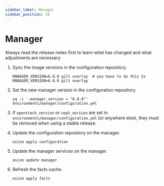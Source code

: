 ```yaml
---
sidebar_label: Manager
sidebar_position: 10
---
```


# Manager

Always read the release notes first to learn what has changed and what
adjustments are necessary

1. Sync the image versions in the configuration repository.

   ```
   MANAGER_VERSION=6.0.0 gilt overlay  # you have to do this 2x
   MANAGER_VERSION=6.0.0 gilt overlay
   ```

2. Set the new manager version in the configuration repository.

   ```
   yq -i '.manager_version = "6.0.0"' environments/manager/configuration.yml
   ```

3. If `openstack_version` or `ceph_version` are set in `environments/manager/configuration.yml`
   (or anywhere else), they must be removed when using a stable release.

4. Update the configuration repository on the manager.

   ```
   osism apply configuration
   ```

5. Update the manager services on the manager.

   ```
   osism update manager
   ```

6. Refresh the facts cache.

   ```
   osism apply facts
   ```
